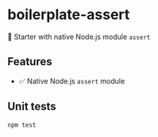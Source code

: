 # boilerplate-assert

🍴 Starter with native Node.js module `assert`

## Features

* :white_check_mark: Native Node.js `assert` module

## Unit tests

```bash
npm test
```

